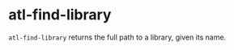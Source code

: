 atl-find-library
================

``atl-find-library`` returns the full path to a library, given its name.

